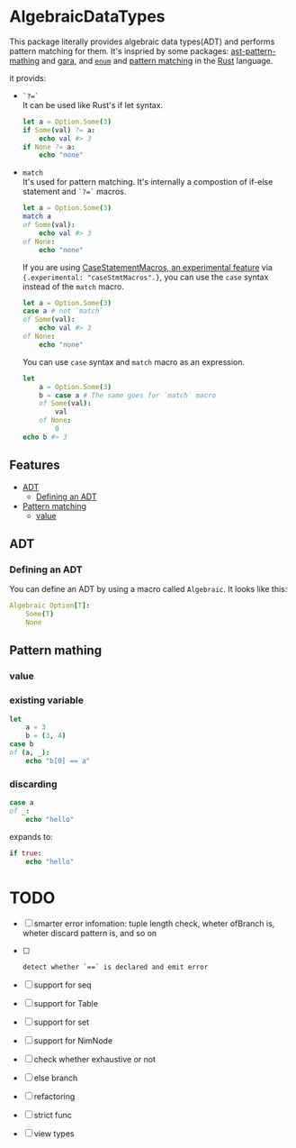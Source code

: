 # AlgebraicDataTypes
This package literally provides algebraic data types(ADT) and performs pattern matching for them. It's inspried by some packages: [ast-pattern-mathing](https://github.com/krux02/ast-pattern-matching) and [gara](https://github.com/alehander92/gara), and [`enum`](https://doc.rust-lang.org/book/ch06-01-defining-an-enum.html) and [pattern matching](https://doc.rust-lang.org/book/ch18-00-patterns.html) in the [Rust](https://www.rust-lang.org/) language.

it provids:
* `` `?=` ``  
    It can be used like Rust's if let syntax.
    ```nim
    let a = Option.Some(3)
    if Some(val) ?= a:
        echo val #> 3
    if None ?= a:
        echo "none"
    ```
* `match`  
    It's used for pattern matching. It's internally a compostion of if-else statement and `` `?=` `` macros.
    ```nim
    let a = Option.Some(3)
    match a
    of Some(val):
        echo val #> 3
    of None:
        echo "none"
    ```
    If you are using [CaseStatementMacros, an experimental feature](https://nim-lang.org/docs/manual_experimental.html#case-statement-macros) via `{.experimental: "caseStmtMacros".}`, you can use the `case` syntax instead of the `match` macro.
    ```nim
    let a = Option.Some(3)
    case a # not `match`
    of Some(val):
        echo val #> 3
    of None:
        echo "none"
    ```
    You can use `case` syntax and `match` macro as an expression.
    ```nim
    let
        a = Option.Some(3)
        b = case a # The same goes for `match` macro
        of Some(val):
            val
        of None:
            0
    echo b #> 3
    ```

## Features
* [ADT](#adt)
  * [Defining an ADT](#defining-an-adt)
* [Pattern matching](#pattern-mathing)
  * [value](#value)
##  ADT

### Defining an ADT
You can define an ADT by using a macro called `Algebraic`. It looks like this:
```nim
Algebraic Option[T]:
    Some(T)
    None
```
## Pattern mathing
### value
### existing variable
```nim
let
    a = 3
    b = (3, 4)
case b
of (a, _):
    echo "b[0] == a"
```
### discarding
```nim
case a
of _:
    echo "hello"
```
expands to:
```nim
if true:
    echo "hello"
```



# TODO
- [ ] smarter error infomation: tuple length check, wheter ofBranch is, wheter discard pattern is,  and so on
- [ ]     detect whether `==` is declared and emit error

- [ ] support for seq
- [ ] support for Table
- [ ] support for set
- [ ] support for NimNode

- [ ] check whether exhaustive or not
- [ ] else branch


- [ ] refactoring

- [ ] strict func
- [ ] view types